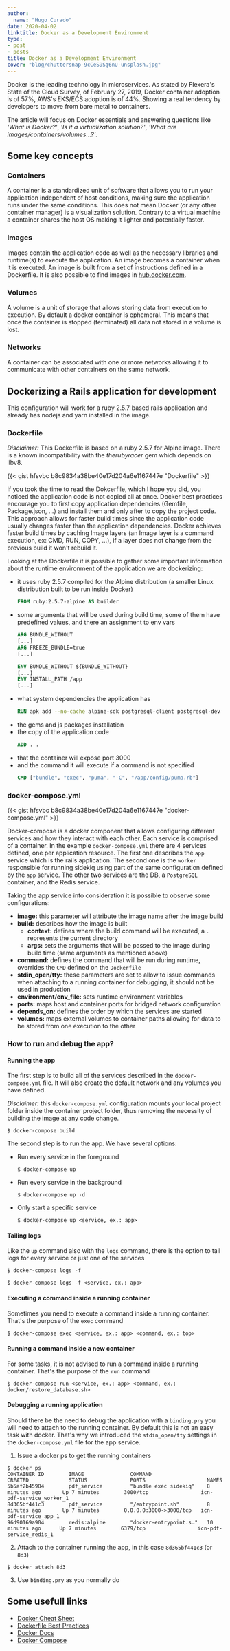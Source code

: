 ```yaml
---
author:
  name: "Hugo Curado"
date: 2020-04-02
linktitle: Docker as a Development Environment
type:
- post
- posts
title: Docker as a Development Environment
cover: "blog/chuttersnap-9cCeS9Sg6nU-unsplash.jpg"
---
```

Docker is the leading technology in microservices. As stated by Flexera's State of the Cloud Survey, of February 27,
2019, Docker container adoption is of 57%, AWS's EKS/ECS adoption is of 44%. Showing a real tendency by developers to
move from bare metal to containers.

The article will focus on Docker essentials and answering questions like *'What is Docker?'*,
*'Is it a virtualization solution?'*, *'What are images/containers/volumes...?'*.

## Some key concepts
### Containers
A container is a standardized unit of software that allows you to run your application independent of host conditions,
making sure the application runs under the same conditions. This does not mean Docker (or any other container manager) is
a visualization solution. Contrary to a virtual machine a container shares the host OS making it lighter and potentially
faster.

### Images
Images contain the application code as well as the necessary libraries and runtime(s) to execute the application. An image
becomes a container when it is executed. An image is built from a set of instructions defined in a Dockerfile. It is also
possible to find images in [hub.docker.com](https://hub.docker.com).

### Volumes
A volume is a unit of storage that allows storing data from execution to execution. By default a docker container is
ephemeral. This means that once the container is stopped (terminated) all data not stored in a volume is lost.

### Networks
A container can be associated with one or more networks allowing it to communicate with other containers on the same network.

## Dockerizing a Rails application for development
This configuration will work for a ruby 2.5.7 based rails application and already has nodejs and yarn installed in the image.

### Dockerfile
*Disclaimer:* This Dockerfile is based on a ruby 2.5.7 for Alpine image. There is a known incompatibility with the *therubyracer*
gem which depends on libv8.

{{< gist hfsvbc b8c9834a38be40e17d204a6e1167447e "Dockerfile" >}}

If you took the time to read the Dokcerfile, which I hope you did, you noticed the application code is not copied all at once.
Docker best practices encourage you to first copy application dependencies (Gemfile, Package.json, ...) and install them and only
after to copy the project code. This approach allows for faster build times since the application code usually changes faster than
the application dependencies. Docker achieves faster build times by caching Image layers (an Image layer is a command execution,
ex: CMD, RUN, COPY, ...), if a layer does not change from the previous build it won't rebuild it.

Looking at the Dockerfile it is possible to gather some important information about the runtime environment of the application we
are dockerizing:
- it uses ruby 2.5.7 compiled for the Alpine distribution (a smaller Linux distribution built to be run inside Docker)
  ```Dockerfile
  FROM ruby:2.5.7-alpine AS builder
- some arguments that will be used during build time, some of them have predefined values, and there an assignment to env vars
  ```Dockerfile
  ARG BUNDLE_WITHOUT
  [...]
  ARG FREEZE_BUNDLE=true
  [...]

  ENV BUNDLE_WITHOUT ${BUNDLE_WITHOUT}
  [...]
  ENV INSTALL_PATH /app
  [...]
- what system dependencies the application has
  ```Dockerfile
  RUN apk add --no-cache alpine-sdk postgresql-client postgresql-dev nodejs yarn ${EXTRA_PACKAGES}
- the gems and js packages installation
- the copy of the application code
  ```Dockerfile
  ADD . .
- that the container will expose port 3000
- and the command it will execute if a command is not specified
  ```Dockerfile
  CMD ["bundle", "exec", "puma", "-C", "/app/config/puma.rb"]
### docker-compose.yml
{{< gist hfsvbc b8c9834a38be40e17d204a6e1167447e "docker-compose.yml" >}}

Docker-compose is a docker component that allows configuring different services and how they interact with each other. Each service
is comprised of a container. In the example `docker-compose.yml` there are 4 services defined, one per application resource. The first
one describes the `app` service which is the rails application. The second one is the `worker` responsible for running sidekiq using part
of the same configuration defined by the `app` service. The other two services are the DB, a `PostgreSQL` container, and the Redis
service.

Taking the app service into consideration it is possible to observe some configurations:
- **image:** this parameter will attribute the image name after the image build
- **build:** describes how the image is built
  - **context:** defines where the build command will be executed, a `.` represents the current directory
  - **args:** sets the arguments that will be passed to the image during build time (same arguments as mentioned above)
- **command:** defines the command that will be run during runtime, overrides the `CMD` defined on the `Dockerfile`
- **stdin_open/tty:** these parameters are set to allow to issue commands when attaching to a running container for debugging, it should not be used in production
- **environment/env_file:** sets runtime environment variables
- **ports:** maps host and container ports for bridged network configuration
- **depends_on:** defines the order by which the services are started
- **volumes:** maps external volumes to container paths allowing for data to be stored from one execution to the other


### How to run and debug the app?
#### Running the app
The first step is to build all of the services described in the `docker-compose.yml` file. It will also create the default network and
any volumes you have defined.

*Disclaimer:* this `docker-compose.yml` configuration mounts your local project folder inside the container project folder, thus removing the
necessity of building the image at any code change.
```shell
$ docker-compose build
```

The second step is to run the app. We have several options:
- Run every service in the foreground
  ```shell
  $ docker-compose up
- Run every service in the background
  ```shell
  $ docker-compose up -d
- Only start a specific service
  ```shell
  $ docker-compose up <service, ex.: app>
#### Tailing logs
Like the `up` command also with the `logs` command, there is the option to tail logs for every service or just one of the services
```shell
$ docker-compose logs -f
```

```shell
$ docker-compose logs -f <service, ex.: app>
```

#### Executing a command inside a running container
Sometimes you need to execute a command inside a running container. That's the purpose of the `exec` command
```shell
$ docker-compose exec <service, ex.: app> <command, ex.: top>
```

#### Running a command inside a new container
For some tasks, it is not advised to run a command inside a running container. That's the purpose of the `run` command
```shell
$ docker-compose run <service, ex.: app> <command, ex.: docker/restore_database.sh>
```

#### Debugging a running application
Should there be the need to debug the application with a `binding.pry` you will need to attach to the running container. By default this is not an
easy task with docker. That's why we introduced the `stdin_open/tty` settings in the `docker-compose.yml` file for the app service.
1. Issue a docker ps to get the running containers
  ```shell
  $ docker ps
  CONTAINER ID        IMAGE               COMMAND                  CREATED             STATUS              PORTS                    NAMES
  5b5af2b45984        pdf_service         "bundle exec sidekiq"    8 minutes ago       Up 7 minutes        3000/tcp                 icn-pdf-service_worker_1
  8d365bf441c3        pdf_service         "/entrypoint.sh"         8 minutes ago       Up 7 minutes        0.0.0.0:3000->3000/tcp   icn-pdf-service_app_1
  96d90169a904        redis:alpine        "docker-entrypoint.s…"   10 minutes ago      Up 7 minutes        6379/tcp                 icn-pdf-service_redis_1
  ```
2. Attach to the container running the app, in this case `8d365bf441c3` (or `8d3`)
  ```shell
  $ docker attach 8d3
  ```
3. Use `binding.pry` as you normally do

## Some usefull links
- [Docker Cheat Sheet](https://www.docker.com/sites/default/files/d8/2019-09/docker-cheat-sheet.pdf)
- [Dockerfile Best Practices](https://docs.docker.com/develop/develop-images/dockerfile_best-practices/)
- [Docker Docs](https://docs.docker.com/)
- [Docker Compose](https://docs.docker.com/compose/compose-file/)
